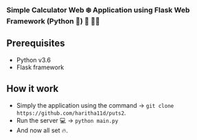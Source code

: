 ### Simple Calculator Web :snowflake: Application using Flask Web Framework (Python :snake:) :rocket: :woman_technologist:

## Prerequisites
- Python v3.6
- Flask framework

## How it work
- Simply the application using the command -> `git clone https://github.com/haritha11d/puts2`.
- Run the server :computer: -> `python main.py`
- And now all set :fire:.
